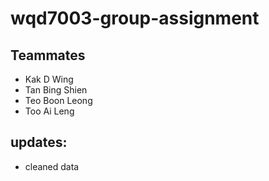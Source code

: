 # wqd7003-group-assignment

## Teammates
- Kak D Wing
- Tan Bing Shien
- Teo Boon Leong
- Too Ai Leng

## updates:
- cleaned data

